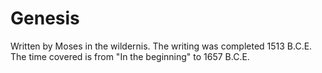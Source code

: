 # Genesis

Written by Moses in the wildernis. The writing was completed 1513 B.C.E. The time covered is from "In the beginning" to 1657 B.C.E.
